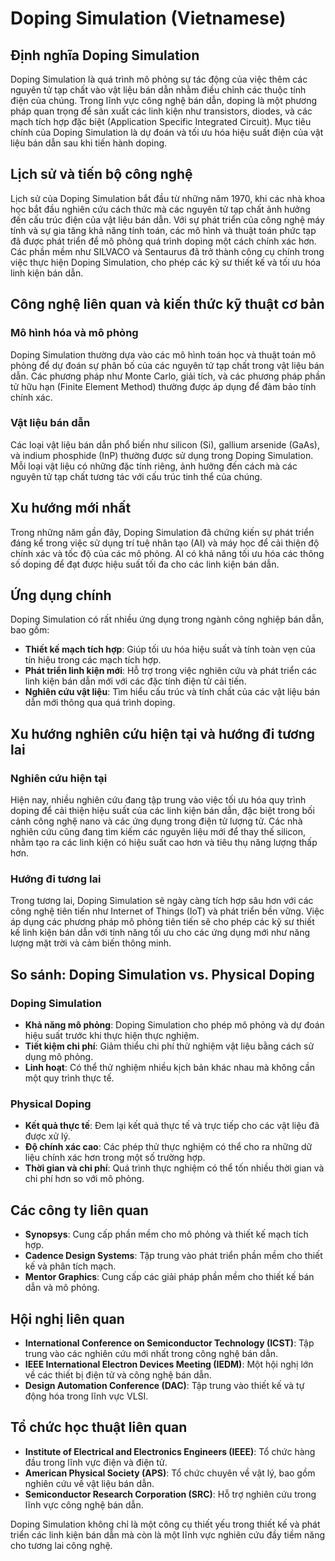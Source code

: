 # Doping Simulation (Vietnamese)

## Định nghĩa Doping Simulation

Doping Simulation là quá trình mô phỏng sự tác động của việc thêm các nguyên tử tạp chất vào vật liệu bán dẫn nhằm điều chỉnh các thuộc tính điện của chúng. Trong lĩnh vực công nghệ bán dẫn, doping là một phương pháp quan trọng để sản xuất các linh kiện như transistors, diodes, và các mạch tích hợp đặc biệt (Application Specific Integrated Circuit). Mục tiêu chính của Doping Simulation là dự đoán và tối ưu hóa hiệu suất điện của vật liệu bán dẫn sau khi tiến hành doping.

## Lịch sử và tiến bộ công nghệ

Lịch sử của Doping Simulation bắt đầu từ những năm 1970, khi các nhà khoa học bắt đầu nghiên cứu cách thức mà các nguyên tử tạp chất ảnh hưởng đến cấu trúc điện của vật liệu bán dẫn. Với sự phát triển của công nghệ máy tính và sự gia tăng khả năng tính toán, các mô hình và thuật toán phức tạp đã được phát triển để mô phỏng quá trình doping một cách chính xác hơn. Các phần mềm như SILVACO và Sentaurus đã trở thành công cụ chính trong việc thực hiện Doping Simulation, cho phép các kỹ sư thiết kế và tối ưu hóa linh kiện bán dẫn.

## Công nghệ liên quan và kiến thức kỹ thuật cơ bản

### Mô hình hóa và mô phỏng

Doping Simulation thường dựa vào các mô hình toán học và thuật toán mô phỏng để dự đoán sự phân bố của các nguyên tử tạp chất trong vật liệu bán dẫn. Các phương pháp như Monte Carlo, giải tích, và các phương pháp phần tử hữu hạn (Finite Element Method) thường được áp dụng để đảm bảo tính chính xác.

### Vật liệu bán dẫn

Các loại vật liệu bán dẫn phổ biến như silicon (Si), gallium arsenide (GaAs), và indium phosphide (InP) thường được sử dụng trong Doping Simulation. Mỗi loại vật liệu có những đặc tính riêng, ảnh hưởng đến cách mà các nguyên tử tạp chất tương tác với cấu trúc tinh thể của chúng.

## Xu hướng mới nhất

Trong những năm gần đây, Doping Simulation đã chứng kiến sự phát triển đáng kể trong việc sử dụng trí tuệ nhân tạo (AI) và máy học để cải thiện độ chính xác và tốc độ của các mô phỏng. AI có khả năng tối ưu hóa các thông số doping để đạt được hiệu suất tối đa cho các linh kiện bán dẫn. 

## Ứng dụng chính

Doping Simulation có rất nhiều ứng dụng trong ngành công nghiệp bán dẫn, bao gồm:

- **Thiết kế mạch tích hợp**: Giúp tối ưu hóa hiệu suất và tính toàn vẹn của tín hiệu trong các mạch tích hợp.
- **Phát triển linh kiện mới**: Hỗ trợ trong việc nghiên cứu và phát triển các linh kiện bán dẫn mới với các đặc tính điện tử cải tiến.
- **Nghiên cứu vật liệu**: Tìm hiểu cấu trúc và tính chất của các vật liệu bán dẫn mới thông qua quá trình doping.

## Xu hướng nghiên cứu hiện tại và hướng đi tương lai

### Nghiên cứu hiện tại

Hiện nay, nhiều nghiên cứu đang tập trung vào việc tối ưu hóa quy trình doping để cải thiện hiệu suất của các linh kiện bán dẫn, đặc biệt trong bối cảnh công nghệ nano và các ứng dụng trong điện tử lượng tử. Các nhà nghiên cứu cũng đang tìm kiếm các nguyên liệu mới để thay thế silicon, nhằm tạo ra các linh kiện có hiệu suất cao hơn và tiêu thụ năng lượng thấp hơn.

### Hướng đi tương lai

Trong tương lai, Doping Simulation sẽ ngày càng tích hợp sâu hơn với các công nghệ tiên tiến như Internet of Things (IoT) và phát triển bền vững. Việc áp dụng các phương pháp mô phỏng tiên tiến sẽ cho phép các kỹ sư thiết kế linh kiện bán dẫn với tính năng tối ưu cho các ứng dụng mới như năng lượng mặt trời và cảm biến thông minh.

## So sánh: Doping Simulation vs. Physical Doping

### Doping Simulation

- **Khả năng mô phỏng**: Doping Simulation cho phép mô phỏng và dự đoán hiệu suất trước khi thực hiện thực nghiệm.
- **Tiết kiệm chi phí**: Giảm thiểu chi phí thử nghiệm vật liệu bằng cách sử dụng mô phỏng.
- **Linh hoạt**: Có thể thử nghiệm nhiều kịch bản khác nhau mà không cần một quy trình thực tế.

### Physical Doping

- **Kết quả thực tế**: Đem lại kết quả thực tế và trực tiếp cho các vật liệu đã được xử lý.
- **Độ chính xác cao**: Các phép thử thực nghiệm có thể cho ra những dữ liệu chính xác hơn trong một số trường hợp.
- **Thời gian và chi phí**: Quá trình thực nghiệm có thể tốn nhiều thời gian và chi phí hơn so với mô phỏng.

## Các công ty liên quan

- **Synopsys**: Cung cấp phần mềm cho mô phỏng và thiết kế mạch tích hợp.
- **Cadence Design Systems**: Tập trung vào phát triển phần mềm cho thiết kế và phân tích mạch.
- **Mentor Graphics**: Cung cấp các giải pháp phần mềm cho thiết kế bán dẫn và mô phỏng.

## Hội nghị liên quan

- **International Conference on Semiconductor Technology (ICST)**: Tập trung vào các nghiên cứu mới nhất trong công nghệ bán dẫn.
- **IEEE International Electron Devices Meeting (IEDM)**: Một hội nghị lớn về các thiết bị điện tử và công nghệ bán dẫn.
- **Design Automation Conference (DAC)**: Tập trung vào thiết kế và tự động hóa trong lĩnh vực VLSI.

## Tổ chức học thuật liên quan

- **Institute of Electrical and Electronics Engineers (IEEE)**: Tổ chức hàng đầu trong lĩnh vực điện và điện tử.
- **American Physical Society (APS)**: Tổ chức chuyên về vật lý, bao gồm nghiên cứu về vật liệu bán dẫn.
- **Semiconductor Research Corporation (SRC)**: Hỗ trợ nghiên cứu trong lĩnh vực công nghệ bán dẫn.

Doping Simulation không chỉ là một công cụ thiết yếu trong thiết kế và phát triển các linh kiện bán dẫn mà còn là một lĩnh vực nghiên cứu đầy tiềm năng cho tương lai công nghệ.
